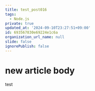 ```yaml
---
title: test_post016
tags:
  - Node.js
private: true
updated_at: '2024-09-10T23:27:51+09:00'
id: 693567830e69224e1c6a
organization_url_name: null
slide: false
ignorePublish: false
---
```

# new article body
test
